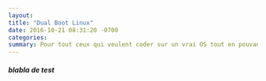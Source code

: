 ```yaml
---
layout:
title: "Dual Boot Linux"
date: 2016-10-21 08:31:20 -0700
categories:
summary: Pour tout ceux qui veulent coder sur un vrai OS tout en pouvant continuer à jouer, voici un petit tuto pour un dual boot Linux
---
```

##### blabla de test
